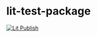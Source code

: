 
# lit-test-package

[![Lit Publish](https://github.com/Lyrth/lit-test-package/actions/workflows/publish-lit.yaml/badge.svg)](https://luvit.io/lit.html#author:Lyrth%20test-package)
